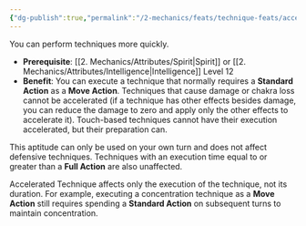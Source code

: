 ```yaml
---
{"dg-publish":true,"permalink":"/2-mechanics/feats/technique-feats/accelerated-technique/","noteIcon":""}
---
```


You can perform techniques more quickly.

- **Prerequisite**: [[2. Mechanics/Attributes/Spirit\|Spirit]] or [[2. Mechanics/Attributes/Intelligence\|Intelligence]] Level 12  
- **Benefit**: You can execute a technique that normally requires a **Standard Action** as a **Move Action**. Techniques that cause damage or chakra loss cannot be accelerated (if a technique has other effects besides damage, you can reduce the damage to zero and apply only the other effects to accelerate it). Touch-based techniques cannot have their execution accelerated, but their preparation can.

This aptitude can only be used on your own turn and does not affect defensive techniques. Techniques with an execution time equal to or greater than a **Full Action** are also unaffected.

Accelerated Technique affects only the execution of the technique, not its duration. For example, executing a concentration technique as a **Move Action** still requires spending a **Standard Action** on subsequent turns to maintain concentration.